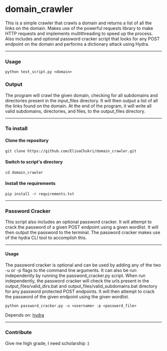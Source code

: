 # domain_crawler

This is a simple crawler that crawls a domain and returns a list of all the links on the domain.
Makes use of the powerful requests library to make HTTP requests and implements multithreading to speed up the process.
Also includes and optional password cracker script that looks for any POST endpoint on the domain and performs a
dictionary
attack using Hydra.

***

### Usage

```python test_script.py <domain>```

### Output

The program will crawl the given domain, checking for all subdomains and directories present in the input_files
directory. It will then output a list of all the links found on the domain. At the end of the program, it will write all
valid subdomains, directories, and files, to the output_files directory.

***

### To install

#### Clone the repository

```git clone https://github.com/ElioaChukri/domain_crawler.git```

#### Switch to script's directory

```cd domain_crawler```

#### Install the requirements

```pip install -r requirements.txt```


***

### Password Cracker

This script also includes an optional password cracker. It will attempt to crack the password of a given POST endpoint
using a given
wordlist. It will then output the password to the terminal. The password cracker makes use of the hydra CLI tool to
accomplish this.


***

#### Usage

The password cracker is optional and can be used by adding any of the two -u or -p flags to the command line arguments.
It can also be run independently by running the password_cracker.py script.
When run independently, the password cracker will check the urls present in the output_files/valid_dirs.bat and
output_files/valid_subdomains.bat
directory for any password protected POST endpoints. It will then attempt to crack the password of the given endpoint
using the given wordlist.

```python password_cracker.py -u <username> -p <password_file>```

Depends on: [hydra](https://github.com/vanhauser-thc/thc-hydra)


***

### Contribute

Give me high grade, I need scholarship :)

